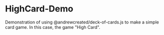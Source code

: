 # HighCard-Demo
Demonstration of using @andrewcreated/deck-of-cards.js to make a simple card game. In this case, the game "High Card".
